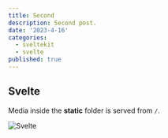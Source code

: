 ```yaml
---
title: Second
description: Second post.
date: '2023-4-16'
categories:
  - sveltekit
  - svelte
published: true
---
```


## Svelte

Media inside the **static** folder is served from `/`.

![Svelte](favicon.png)

